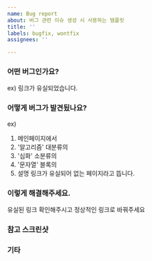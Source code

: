```yaml
---
name: Bug report
about: 버그 관련 이슈 생성 시 사용하는 템플릿
title: ''
labels: bugfix, wontfix
assignees: ''

---
```


### **어떤 버그인가요?**
ex) 링크가 유실되었습니다.

### **어떻게 버그가 발견됬나요?**
ex)
1. 메인페이지에서
2. '알고리즘' 대분류의
3. '심화' 소분류의 
4. '문자열' 블록의
5. 설명 링크가 유실되어 없는 페이지라고 뜹니다.

### **이렇게 해결해주세요.**
유실된 링크 확인해주시고 정상적인 링크로 바꿔주세요

### **참고 스크린샷**

### **기타**
